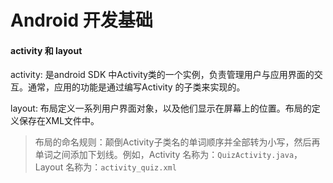 #  Android 开发基础

#### activity 和 layout

activity: 是android SDK 中Activity类的一个实例，负责管理用户与应用界面的交互。通常，应用的功能是通过编写Activity 的子类来实现的。

layout: 布局定义一系列用户界面对象，以及他们显示在屏幕上的位置。布局的定义保存在XML文件中。

> 布局的命名规则：颠倒Activity子类名的单词顺序并全部转为小写，然后再单词之间添加下划线。例如，Activity 名称为：`QuizActivity.java`， Layout 名称为：`activity_quiz.xml`